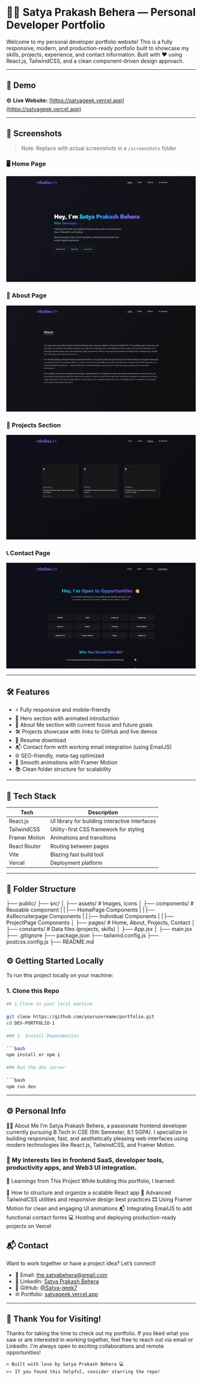# 🧑‍💻 Satya Prakash Behera — Personal Developer Portfolio

Welcome to my personal developer portfolio website! This is a fully responsive, modern, and production-ready portfolio built to showcase my skills, projects, experience, and contact information. Built with ❤️ using React.js, TailwindCSS, and a clean component-driven design approach.

---

## 🚀 Demo

🟢 **Live Website:** [https://satyageek.vercel.app](https://satyageek.vercel.app)

---

## 📸 Screenshots

> Note: Replace with actual screenshots in a `/screenshots` folder

### 🖥️ Home Page

![Home Page](./public/screenshots//Homepage.png)

### 👤 About Page

![About](./public/screenshots//AboutPage.png)

### 📁 Projects Section

![Projects](./public/screenshots//ProjectsPage.png)

### 📞 Contact Page

![Contact](./public/screenshots//RecruitPage.png)

---

## 🛠️ Features

- ⚡ Fully responsive and mobile-friendly
- 🎯 Hero section with animated introduction
- 🧠 About Me section with current focus and future goals
- 🛠️ Projects showcase with links to GitHub and live demos
- 🧾 Resume download
- 📬 Contact form with working email integration (using EmailJS)
- 🌐 SEO-friendly, meta-tag optimized
- 🎨 Smooth animations with Framer Motion
- 📚 Clean folder structure for scalability

---

## 🧩 Tech Stack

| Tech          | Description                                    |
| ------------- | ---------------------------------------------- |
| React.js      | UI library for building interactive interfaces |
| TailwindCSS   | Utility-first CSS framework for styling        |
| Framer Motion | Animations and transitions                     |
| React Router  | Routing between pages                          |
| Vite          | Blazing fast build tool                        |
| Vercel        | Deployment platform                            |

---

## 📁 Folder Structure

├── public/
├── src/
│ ├── assets/ # Images, icons
│ ├── components/ # Reusable component
| | |── HomePage Components
| | |── AsRecruiterpage Components
| | |── Individual Components
| | |── ProjectPage Components
│ ├── pages/ # Home, About, Projects, Contact
│ ├── constants/ # Data files (projects, skills)
│ ├── App.jsx
│ ├── main.jsx
├── .gitignore
├── package.json
├── tailwind.config.js
├── postcss.config.js
├── README.md

## ⚙️ Getting Started Locally

To run this project locally on your machine:

### 1. Clone this Repo


```bash
## 1.Clone in your local machine

git clone https://github.com/yourusername/portfolio.git
cd DEV-PORTFOLIO-1

### 2. Install Dependencies

```bash
npm install or npm i

### Run the dev server

```bash
npm run dev
```

---

## ⚙️ Personal Info

🧑‍💼 About Me
I’m Satya Prakash Behera, a passionate frontend developer currently pursuing B.Tech in CSE (5th Semester, 8.1 SGPA). I specialize in building responsive, fast, and aesthetically pleasing web interfaces using modern technologies like React.js, TailwindCSS, and Framer Motion.


### 🚀 My interests lies in frontend SaaS, developer tools, productivity apps, and Web3 UI integration.


🧠 Learnings from This Project
While building this portfolio, I learned:

📐 How to structure and organize a scalable React app
🎨 Advanced TailwindCSS utilities and responsive design best practices
🎞️ Using Framer Motion for clean and engaging UI animations
📬 Integrating EmailJS to add functional contact forms
💻 Hosting and deploying production-ready projects on Vercel


## 📬 Contact

Want to work together or have a project idea? Let’s connect!

- 📧 Email: [the.satyabehera@gmail.com](mailto:the.satyabehera@gmail.com)
- 💼 LinkedIn: [Satya Prakash Behera](https://linkedin.com/in/satya-prakash-behera007)
- 🐙 GitHub: [@Satya-geek7](https://github.com/Satya-geek7)
- 🌐 Portfolio: [satyageek.vercel.app](https://satyageek.vercel.app)



---

## 🙌 Thank You for Visiting!

Thanks for taking the time to check out my portfolio. If you liked what you saw or are interested in working together, feel free to reach out via email or LinkedIn. I'm always open to exciting collaborations and remote opportunities!

```
> Built with love by Satya Prakash Behera 💻
>⭐️ If you found this helpful, consider starring the repo!
```
